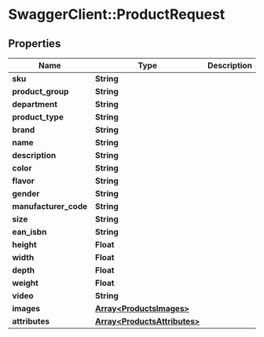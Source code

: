 # SwaggerClient::ProductRequest

## Properties
Name | Type | Description | Notes
------------ | ------------- | ------------- | -------------
**sku** | **String** |  | 
**product_group** | **String** |  | 
**department** | **String** |  | 
**product_type** | **String** |  | 
**brand** | **String** |  | 
**name** | **String** |  | 
**description** | **String** |  | 
**color** | **String** |  | 
**flavor** | **String** |  | 
**gender** | **String** |  | 
**manufacturer_code** | **String** |  | [optional] 
**size** | **String** |  | 
**ean_isbn** | **String** |  | [optional] 
**height** | **Float** |  | 
**width** | **Float** |  | 
**depth** | **Float** |  | 
**weight** | **Float** |  | 
**video** | **String** |  | [optional] 
**images** | [**Array&lt;ProductsImages&gt;**](ProductsImages.md) |  | 
**attributes** | [**Array&lt;ProductsAttributes&gt;**](ProductsAttributes.md) |  | [optional] 


